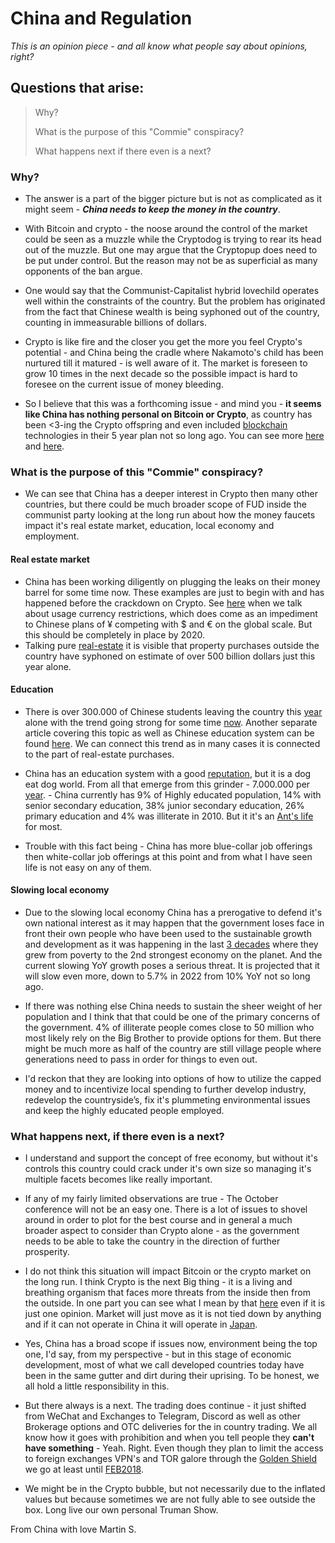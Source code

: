 # China and Regulation

*This is an opinion piece - and all know what people say about opinions, right?*

## Questions that arise:


> Why?
> 
> What is the purpose of this "Commie" conspiracy?
> 
> What happens next if there even is a next?
>
> 



### Why?
* The answer is a part of the bigger picture but is not as complicated as it might seem - ***China needs to keep the money in the country***.

* With Bitcoin and crypto - the noose around the control of the market could be seen as a muzzle while the Cryptodog is trying to rear its head out of the muzzle. But one may argue that the Cryptopup does need to be put under control. But the reason may not be as superficial as many opponents of the ban argue.

* One would say that the Communist-Capitalist hybrid lovechild operates well within the constraints of the country. But the problem has originated from the fact that Chinese wealth is being syphoned out of the country, counting in immeasurable billions of dollars.

* Crypto is like fire and the closer you get the more you feel Crypto's potential - and China being the cradle where Nakamoto's child has been nurtured till it matured - is well aware of it. The market is foreseen to grow 10 times in the next decade so the possible impact is hard to foresee on the current issue of money bleeding. 
* So I believe that this was a forthcoming issue - and mind you - **it seems like China has nothing personal on Bitcoin or Crypto**, as country has been <3-ing the Crypto offspring and even included [blockchain](https://bitfalls.com/2017/08/20/blockchain-explained-blockchain-works/) technologies in their 5 year plan not so long ago. You can see more [here](https://www.coindesk.com/chinas-central-bank-vows-push-blockchain-five-year-plan/) and [here](https://www.cryptocoinsnews.com/china-support-blockchain-development-new-five-year-plan/). 

### What is the purpose of this "Commie" conspiracy?

* We can see that China has a deeper interest in Crypto then many other countries, but there could be much broader scope of FUD inside the communist party looking at the long run about how the money faucets impact it's real estate market, education, local economy and employment.

#### Real estate market

* China has been working diligently on plugging the leaks on their money barrel for some time now. These examples are just to begin with and has happened before the crackdown on Crypto. See [here](https://www.nytimes.com/2016/11/29/business/economy/china-tightens-controls-on-overseas-use-of-its-currency.html?mcubz=1) when we talk about usage currency restrictions, which does come as an impediment to Chinese plans of ¥ competing with $ and € on the global scale. But this should be completely in place by 2020.
*  Talking pure [real-estate](https://www.bloomberg.com/news/features/2015-11-02/china-s-money-exodus) it is visible that property purchases outside the country have syphoned on estimate of over 500 billion dollars just this year alone.

#### Education
* There is over 300.000 of Chinese students leaving the country this [year](http://time.com/4569564/international-us-students/) alone with the trend going strong for some time [now](http://graphics.wsj.com/international-students/). Another separate article covering this topic as well as Chinese education system can be found [here](http://wenr.wes.org/2016/03/education-in-china-2). We can connect this trend as in many cases it is connected to the part of real-estate purchases.

* China has an education system with a good [reputation](https://www.internations.org/china-expats/guide/17854-family-children-education/the-chinese-education-system-17856), but it is a dog eat dog world. From all that emerge from this grinder - 7.000.000 per [year](https://en.wikipedia.org/wiki/Sixth_National_Population_Census_of_the_People%27s_Republic_of_China#Educational_attainment). - China currently has 9% of Highly educated population, 14% with senior secondary education, 38% junior secondary education, 26% primary education and 4% was illiterate in 2010. But it it's an [Ant's life](https://blogs.wsj.com/chinarealtime/2009/11/05/chinas-graduates-an-ants-life/) for most. 
* Trouble with this fact being - China has more blue-collar job offerings then white-collar job offerings at this point and from what I have seen life is not easy on any of them. 

#### Slowing local economy
* Due to the slowing local economy China has a prerogative to defend it's own national interest as it may happen that the government loses face in front their own people who have been used to the sustainable growth and development as it was happening in the last [3 decades](http://www.investopedia.com/articles/investing/022415/worlds-top-10-economies.asp) where they grew from poverty to the 2nd strongest economy on the planet. And the current slowing YoY growth poses a serious threat. It is projected that it will slow even more, down to 5.7% in 2022 from 10% YoY not so long ago. 

* If there was nothing else China needs to sustain the sheer weight of her population and I think that that could be one of the primary concerns of the government. 4% of illiterate people comes close to 50 million who most likely rely on the Big Brother to provide options for them. But there might be much more as half of the country are still village people where generations need to pass in order for things to even out. 
* I'd reckon that they are looking into options of how to utilize the capped money and to incentivize local spending to further develop industry, redevelop the countryside’s, fix it's plummeting environmental issues and keep the highly educated people employed. 

### What happens next, if there even is a next? 

* I understand and support the concept of free economy, but without it's controls this country could crack under it's own size so managing it's multiple facets becomes like really important.

* If any of my fairly limited observations are true - The October conference will not be an easy one. There is a lot of issues to shovel around in order to plot for the best course and in general a much broader aspect to consider than Crypto alone - as the government needs to be able to take the country in the direction of further prosperity. 
* I do not think this situation will impact Bitcoin or the crypto market on the long run. I think Crypto is the next Big thing - it is a living and breathing organism that faces more threats from the inside then from the outside. In one part you can see what I mean by that [here](https://cointelegraph.com/news/opinion-collapse-of-bitcoins-new-york-agreement-would-have-long-term-consequences) even if it is just one opinion. Market will just move as it is not tied down by anything and if it can not operate in China it will operate in [Japan](https://cointelegraph.com/news/japan-becomes-largest-bitcoin-market-as-traders-leave-china).

* Yes, China has a broad scope if issues now, environment being the top one, I'd say, from my perspective - but in this stage of economic development, most of what we call developed countries today have been in the same gutter and dirt during their uprising. To be honest, we all hold a little responsibility in this. 

* But there always is a next. The trading does continue - it just shifted from WeChat and Exchanges to Telegram, Discord as well as other Brokerage options and OTC deliveries for the in country trading. We all know how it goes with prohibition and when you tell people they **can't have something** - Yeah. Right. Even though they plan to limit the access to foreign exchanges VPN's and TOR galore through the [Golden Shield](https://en.wikipedia.org/wiki/Golden_Shield_Project) we go at least until [FEB2018](https://www.theguardian.com/world/2017/jul/11/china-moves-to-block-internet-vpns-from-2018). 

* We might be in the Crypto bubble, but not necessarily due to the inflated values but because sometimes we are not fully able to see outside the box. Long live our own personal Truman Show.

From China with love Martin S.
